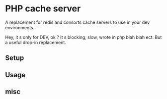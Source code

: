# PHP cache server

A replacement for redis and consorts cache servers to use in your dev environments.

Hey, it s only for DEV, ok ? It s blocking, slow, wrote in php blah blah ect. But a useful drop-in replacement.

## Setup

## Usage

## misc

